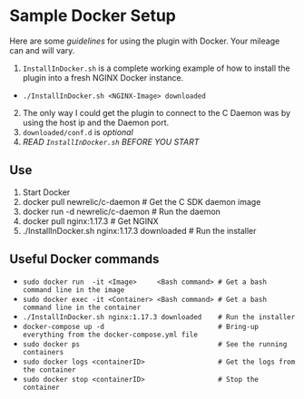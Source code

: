 # Sample Docker Setup
Here are some _guidelines_ for using the plugin with Docker. Your mileage can and will vary.

1. `InstallInDocker.sh` is a complete working example of how to install the plugin into a fresh NGINX Docker instance.
  - `./InstallInDocker.sh <NGINX-Image> downloaded`
2. The only way I could get the plugin to connect to the C Daemon was by using the host ip and the Daemon port.
3. `downloaded/conf.d` is _optional_
4. _*READ `InstallInDocker.sh` BEFORE YOU START*_

## Use
1. Start Docker
2. docker pull newrelic/c-daemon                # Get the C SDK daemon image
3. docker run -d newrelic/c-daemon              # Run the daemon
4. docker pull nginx:1.17.3                     # Get NGINX
5. ./InstallInDocker.sh nginx:1.17.3 downloaded # Run the installer

## Useful Docker commands
- `sudo docker run  -it <Image>     <Bash command> # Get a bash command line in the image`
- `sudo docker exec -it <Container> <Bash command> # Get a bash command line in the container`
- `./InstallInDocker.sh nginx:1.17.3 downloaded    # Run the installer`
- `docker-compose up -d                            # Bring-up everything from the docker-compose.yml file`
- `sudo docker ps                                  # See the running containers`
- `sudo docker logs <containerID>                  # Get the logs from the container`
- `sudo docker stop <containerID>                  # Stop the container`